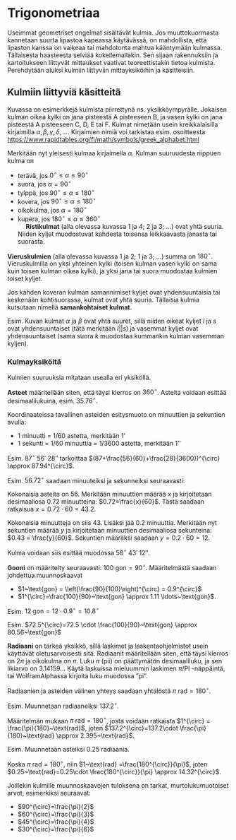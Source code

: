 <!-- #region -->
# Trigonometriaa


Useimmat geometriset ongelmat sisältävät kulmia. Jos muuttokuormasta kannetaan suurta lipastoa kapeassa käytävässä, on mahdollista, että lipaston kanssa on vaikeaa tai mahdotonta mahtua kääntymään kulmassa. Tällaisesta haasteesta selviää kokeilemallakin. Sen sijaan rakennuksiin ja kartoitukseen liittyvät mittaukset vaativat teoreettistakin tietoa kulmista. Perehdytään aluksi kulmiin liittyviin mittayksiköihin ja käsitteisiin.


## Kulmiin liittyviä käsitteitä

Kuvassa on esimerkkejä kulmista piirrettynä ns. yksikköympyrälle. Jokaisen kulman oikea kylki on jana pisteestä A pisteeseen B, ja vasen kylki on jana pisteestä A pisteeseen C, D, E tai F. Kulmat nimetään usein kreikkalaisilla kirjaimilla $\alpha, \beta, \gamma, \delta, \ldots$. Kirjaimien nimiä voi tarkistaa esim. osoitteesta https://www.rapidtables.org/fi/math/symbols/greek_alphabet.html 

Merkitään nyt yleisesti kulmaa kirjaimella $\alpha$. Kulman suuruudesta riippuen kulma on

- terävä, jos $0^{\circ} \leq \alpha \leq 90^{\circ}$		
- suora, jos $\alpha = 90^{\circ}$
- tylppä, jos $90^{\circ} \leq \alpha \leq 180^{\circ}$		
- kovera, jos $90^{\circ} \leq \alpha \leq 180^{\circ}$	
- oikokulma, jos $\alpha = 180^{\circ}$
- kupera, jos $180^{\circ} \leq \alpha \leq 360^{\circ}$	
 
**Ristikulmat** (alla olevassa kuvassa 1 ja 4; 2 ja 3; …) ovat yhtä suuria. Niiden kyljet muodostuvat kahdesta toisensa leikkaavasta janasta tai suorasta.

**Vieruskulmien** (alla olevassa kuvassa 1 ja 2; 1 ja 3; …) summa on $180^{\circ}$. Vieruskulmilla on yksi yhteinen kylki (toisen kulman vasen kylki on sama kuin toisen kulman oikea kylki), ja yksi jana tai suora muodostaa kulmien toiset kyljet.
 
Jos kahden koveran kulman samannimiset kyljet ovat yhdensuuntaisia tai keskenään kohtisuorassa, kulmat ovat yhtä suuria. Tällaisia kulmia kutsutaan nimellä **samankohtaiset kulmat**.

Esim. Kuvan kulmat $\alpha$ ja $\beta$ ovat yhtä suuret, sillä niiden oikeat kyljet $l$ ja $s$ ovat yhdensuuntaiset (tätä merkitään $l||s$) ja vasemmat kyljet ovat yhdensuuntaiset (sama suora $k$ muodostaa kummankin kulman vasemman kyljen). 

### Kulmayksiköitä

Kulmien suuruuksia mitataan usealla eri yksiköllä.

**Asteet** määritellään siten, että täysi kierros on $360^{\circ}$. Asteita voidaan esittää desimaalilukuina, esim. $35.76^{\circ}$. 

Koordinaateissa tavallinen asteiden esitysmuoto on minuuttien ja sekuntien avulla:

- 1 minuutti = 1/60 astetta, merkitään 1’ 
- 1 sekunti = 1/60 minuuttia = 1/3600 astetta, merkitään 1’’

Esim. $87^{\circ}~56'~28''$ tarkoittaa $(87+\frac{56}{60}+\frac{28}{3600})^{\circ} \approx 87.94^{\circ}$.

Esim. $56.72^{\circ}$ saadaan minuuteiksi ja sekunneiksi seuraavasti: 

Kokonaisia asteita on 56. Merkitään minuuttien määrää $x$ ja kirjoitetaan desimaaliosa 0.72 minuutteina: $0.72=\frac{x}{60}$. Tästä saadaan ratkaisua $x=0.72\cdot 60=43.2$.

Kokonaisia minuutteja on siis 43. Lisäksi jää 0.2 minuuttia. Merkitään nyt sekuntien määrää $y$ ja kirjoitetaan minuuttien desimaaliosa sekunteina: $0.43 = \frac{y}{60}$. Sekuntien määräksi saadaan $y=0.2\cdot 60=12$.

Kulma voidaan siis esittää muodossa $56^{\circ}~43'~12''$.

**Gooni** on määritelty seuraavasti: $100~\text{gon}=90^{\circ}$. Määritelmästä saadaan johdettua muunnoskaavat 

- $1~\text{gon} = \left(\frac{90}{100}\right)^{\circ} = 0.9^{\circ}$
- $1^{\circ}=\frac{100}{90}~\text{gon} \approx 1.11 \ldots~\text{gon}$. 

Esim. $12~\text{gon} = 12\cdot 0.9^{\circ}=10.8^{\circ}$

Esim. $72.5^{\circ}=72.5 \cdot \frac{100}{90}~\text{gon} \approx 80.56~\text{gon}$

**Radiaani** on tärkeä yksikkö, sillä laskimet ja laskentaohjelmistot usein käyttävät oletusarvoisesti sitä. Radiaanit määritellään siten, että täysi kierros on $2\pi$ ja oikokulma on $\pi$. Luku $\pi$ (pii) on päättymätön desimaaliluku, ja sen likiarvo on 3.14159... Käytä laskuissa mieluummin laskimen $\pi$/PI -näppäintä, tai WolframAlphassa kirjoita luku muodossa ”pi”.

Radiaanien ja asteiden välinen yhteys saadaan yhtälöstä $\pi~\text{rad} = 180^{\circ}$.

Esim. Muunnetaan radiaaneiksi $137.2^{\circ}$. 

Määritelmän mukaan $\pi~\text{rad} = 180^{\circ}$, josta voidaan ratkaista $1^{\circ} = \frac{\pi}{180}~\text{rad}$, joten $137.2^{\circ}=137.2\cdot \frac{\pi}{180}~\text{rad} \approx 2.395~\text{rad}$.

Esim. Muunnetaan asteiksi 0.25 radiaania.

Koska $\pi~\text{rad} = 180^{\circ}$, niin $1~\text{rad} =\frac{180^{\circ}}{\pi}$, joten $0.25~\text{rad}=0.25\cdot \frac{180^{\circ}}{\pi} \approx 14.32^{\circ}$. 

Joillekin kulmille muunnoskaavojen tuloksena on tarkat, murtolukumuotoiset arvot, esimerkiksi seuraavat:
- $90^{\circ}=\frac{\pi}{2}$
- $60^{\circ}=\frac{\pi}{3}$
- $45^{\circ}=\frac{\pi}{4}$
- $30^{\circ}=\frac{\pi}{6}$
<!-- #endregion -->

